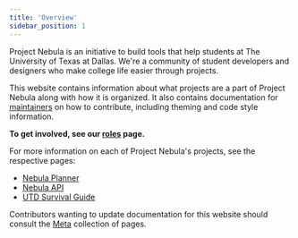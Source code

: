 ```yaml
---
title: 'Overview'
sidebar_position: 1
---
```


Project Nebula is an initiative to build tools that help students at The
University of Texas at Dallas. We're a community of student developers and
designers who make college life easier through projects.

This website contains information about what projects are a part of Project
Nebula along with how it is organized. It also contains documentation for
[maintainers](docs/maintainers/overview) on how to contribute, including theming
and code style information.

**To get involved, see our [roles](/docs/about/roles/overview) page.**

For more information on each of Project Nebula's projects, see the respective
pages:

- [Nebula Planner](/docs/about/projects/planner)
- [Nebula API](/docs/about/projects/nebula-api)
- [UTD Survival Guide](/docs/about/projects/utd-survival-guide)

Contributors wanting to update documentation for this website should consult the
[Meta](docs/meta/create-a-page) collection of pages.
